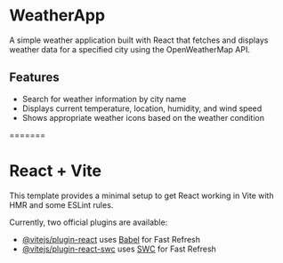 # WeatherApp

A simple weather application built with React that fetches and displays weather data for a specified city using the OpenWeatherMap API.

## Features

- Search for weather information by city name
- Displays current temperature, location, humidity, and wind speed
- Shows appropriate weather icons based on the weather condition

=======

# React + Vite

This template provides a minimal setup to get React working in Vite with HMR and some ESLint rules.

Currently, two official plugins are available:

- [@vitejs/plugin-react](https://github.com/vitejs/vite-plugin-react/blob/main/packages/plugin-react/README.md) uses [Babel](https://babeljs.io/) for Fast Refresh
- [@vitejs/plugin-react-swc](https://github.com/vitejs/vite-plugin-react-swc) uses [SWC](https://swc.rs/) for Fast Refresh
